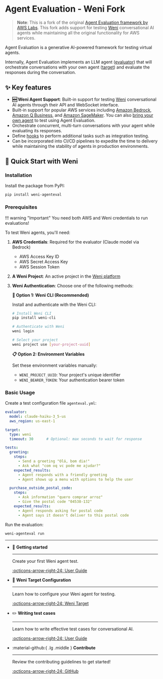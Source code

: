 # Agent Evaluation - Weni Fork

> **Note**: This is a fork of the original [Agent Evaluation framework by AWS Labs](https://github.com/awslabs/agent-evaluation). This fork adds support for testing [Weni](https://weni.ai) conversational AI agents while maintaining all the original functionality for AWS services.

Agent Evaluation is a generative AI-powered framework for testing virtual agents.

Internally, Agent Evaluation implements an LLM agent ([evaluator](evaluators/index.md)) that will orchestrate conversations with your own agent ([target](targets/index.md)) and evaluate the responses during the conversation.

## ✨ Key features

- **🆕 Weni Agent Support**: Built-in support for testing [Weni](https://weni.ai) conversational AI agents through their API and WebSocket interface.
- Built-in support for popular AWS services including [Amazon Bedrock](https://aws.amazon.com/bedrock/), [Amazon Q Business](https://aws.amazon.com/q/business/), and [Amazon SageMaker](https://aws.amazon.com/sagemaker/). You can also [bring your own agent](targets/custom_targets.md) to test using Agent Evaluation.
- Orchestrate concurrent, multi-turn conversations with your agent while evaluating its responses.
- Define [hooks](hooks.md) to perform additional tasks such as integration testing.
- Can be incorporated into CI/CD pipelines to expedite the time to delivery while maintaining the stability of agents in production environments.

## 🚀 Quick Start with Weni

### Installation

Install the package from PyPI:

```bash
pip install weni-agenteval
```

### Prerequisites

!!! warning "Important"
    You need both AWS and Weni credentials to run evaluations!

To test Weni agents, you'll need:

1. **AWS Credentials**: Required for the evaluator (Claude model via Bedrock)
   - AWS Access Key ID
   - AWS Secret Access Key  
   - AWS Session Token

2. **A Weni Project**: An active project in the [Weni platform](https://weni.ai)

3. **Weni Authentication**: Choose one of the following methods:

   **🚀 Option 1: Weni CLI (Recommended)**
   
   Install and authenticate with the Weni CLI:
   ```bash
   # Install Weni CLI
   pip install weni-cli
   
   # Authenticate with Weni
   weni login
   
   # Select your project
   weni project use [your-project-uuid]
   ```
   
   **📋 Option 2: Environment Variables**
   
   Set these environment variables manually:
   - `WENI_PROJECT_UUID`: Your project's unique identifier
   - `WENI_BEARER_TOKEN`: Your authentication bearer token

### Basic Usage

Create a test configuration file `agenteval.yml`:

```yaml
evaluator:
  model: claude-haiku-3_5-us
  aws_region: us-east-1

target:
  type: weni
  timeout: 30      # Optional: max seconds to wait for response

tests:
  greeting:
    steps:
      - Send a greeting "Olá, bom dia!"
      - Ask what "com oq vc pode me ajudar?"
    expected_results:
      - Agent responds with a friendly greeting
      - Agent shows up a menu with options to help the user

  purchase_outside_postal_code:
    steps:
      - Ask information "quero comprar arroz"
      - Give the postal code "04538-132"
    expected_results:
      - Agent responds asking for postal code
      - Agent says it doesn't deliver to this postal code
```

Run the evaluation:

```bash
weni-agenteval run
```

---

<div class="grid cards" markdown>

-   🚀 __Getting started__

    ---

    Create your first Weni agent test.

    [:octicons-arrow-right-24: User Guide](user_guide.md#getting-started)

-   🎯 __Weni Target Configuration__

    ---

    Learn how to configure your Weni agent for testing.

    [:octicons-arrow-right-24: Weni Target](targets/weni.md)

-   ✏️ __Writing test cases__

    ---

    Learn how to write effective test cases for conversational AI.

    [:octicons-arrow-right-24: User Guide](user_guide.md#writing-test-cases)

-   :material-github:{ .lg .middle } __Contribute__

    ---
    Review the contributing guidelines to get started!

    [:octicons-arrow-right-24: GitHub](https://github.com/weni-ai/agent-evaluation/blob/main/CONTRIBUTING.md)


</div>